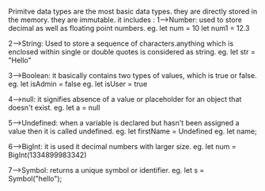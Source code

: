 Primitve data types are the most basic data types.
they are directly stored in the memory.
they are immutable.
it includes :
1-->Number: used to store decimal as well as floating point numbers.
eg. let num = 10
    let num1 = 12.3

2-->String: Used to store a sequence of characters.anything which is enclosed within single or double quotes is considered as string.
eg. let str = "Hello"

3-->Boolean: it basically contains two types of values, which is true or false.
eg. let isAdmin = false
eg. let isUser = true

4-->null: it signifies absence of a value or placeholder for an object that doesn't exist.
eg. let a = null

5-->Undefined: when a variable is declared but hasn't been assigned a value then it is called undefined.
eg. let firstName = Undefined
eg. let name;

6-->BigInt: it is used it decimal numbers with larger size.
eg. let num = BigInt(1334899983342)

7-->Symbol: returns a unique symbol or identifier.
eg. let s = Symbol("hello");
